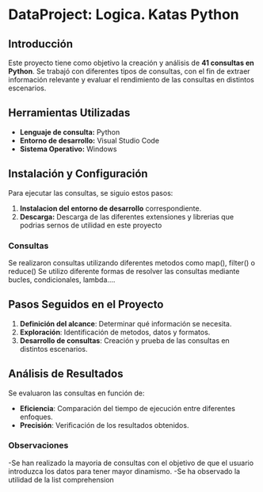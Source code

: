 # DataProject: Logica. Katas Python

## Introducción
Este proyecto tiene como objetivo la creación y análisis de **41 consultas en Python**. Se trabajó con diferentes tipos de consultas, con el fin de extraer información relevante y evaluar el rendimiento de las consultas en distintos escenarios.

## Herramientas Utilizadas
- **Lenguaje de consulta:** Python
- **Entorno de desarrollo:** Visual Studio Code
- **Sistema Operativo:** Windows

## Instalación y Configuración
Para ejecutar las consultas, se siguio estos pasos:

1. **Instalacion del entorno de desarrollo** correspondiente.
2. **Descarga:** Descarga de las diferentes extensiones y librerias que podrias sernos de utilidad en este proyecto

### Consultas
Se realizaron consultas utilizando diferentes metodos como map(), filter() o reduce()
Se utilizo diferente formas de resolver las consultas mediante bucles, condicionales, lambda....

## Pasos Seguidos en el Proyecto
1. **Definición del alcance**: Determinar qué información se necesita.
2. **Exploración**: Identificación de metodos, datos y formatos.
3. **Desarrollo de consultas**: Creación y prueba de las consultas en distintos escenarios.

## Análisis de Resultados
Se evaluaron las consultas en función de:
- **Eficiencia**: Comparación del tiempo de ejecución entre diferentes enfoques.
- **Precisión**: Verificación de los resultados obtenidos.

### Observaciones
-Se han realizado la mayoria de consultas con el objetivo de que el usuario introduzca los datos para tener mayor dinamismo.
-Se ha observado la utilidad de la list comprehension
